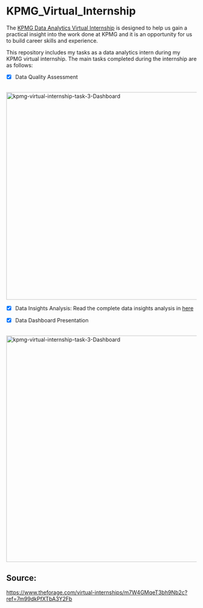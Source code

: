 # KPMG_Virtual_Internship

The [KPMG Data Analytics Virtual Internship](https://www.theforage.com/virtual-internships/theme/m7W4GMqeT3bh9Nb2c/KPMG-Data-Analytics-Virtual-Internship?ref=7m99dkPfXTbA3Y2Fb) is designed to help us gain a practical insight into the work done at KPMG and it is an opportunity for us to build career skills and experience. 

This repository includes my tasks as a data analytics intern during my KPMG virtual internship. The main tasks completed during the internship are as follows:
- [x] Data Quality Assessment

&emsp;&emsp;&emsp;&ensp;<img width="550" alt="kpmg-virtual-internship-task-3-Dashboard" src="https://user-images.githubusercontent.com/118715799/211048095-148a23d1-41ad-4bcd-b3dd-2eb77484e970.png">


- [x] Data Insights Analysis: Read the complete data insights analysis in [here](https://github.com/seuwenfei/KPMG_Virtual_Internship/blob/main/kpmg-virtual-internship-task-2.ipynb)

- [x] Data Dashboard Presentation

&emsp;&emsp;&ensp;<img width="600" alt="kpmg-virtual-internship-task-3-Dashboard" src="https://user-images.githubusercontent.com/118715799/211047877-0b850d6d-f842-496b-8f8f-39da9a5707d8.png">


## Source:
https://www.theforage.com/virtual-internships/m7W4GMqeT3bh9Nb2c?ref=7m99dkPfXTbA3Y2Fb 
